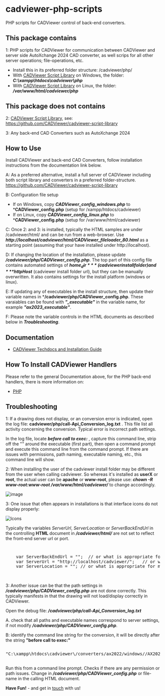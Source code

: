 # cadviewer-php-scripts

PHP scripts for CADViewer control of back-end converters.


## This package contains

1: PHP scripts for CADViewer for communication between CADViewer and server side AutoXchange 2024 CAD converter, as well scrips for all other server operations; file-operations, etc. 
- Install this in its preferred folder structure:  /cadviewer/php/
- With [CADViewer Script Library](https://github.com/CADViewer/cadviewer-script-library) on Windows, the folder:  ***C:\xampp\htdocs\cadviewer\php***
- With [CADViewer Script Library](https://github.com/CADViewer/cadviewer-script-library) on Linux, the folder:  ***/var/www/html/cadviewer/php***

## This package does not contains

2: [CADViewer Script Library](https://github.com/CADViewer/cadviewer-script-library), see: https://github.com/CADViewer/cadviewer-script-library

3: Any back-end CAD Converters such as AutoXchange 2024


## How to Use

Install CADViewer and back-end CAD Converters, follow installation instructions from the documentation link below.

A: As a preferred alternative, install a full server of CADViewer including both script library and converters in a preferred folder-structure. https://github.com/CADViewer/cadviewer-script-library

B: Configuration file setup
- If on Windows, copy ***CADViewer_config_windows.php*** to ***CADViewer_config.php**    (setup for /xampp/htdocs/cadviewer)
- If on Linux, copy ***CADViewer_config_linux.php*** to ***CADViewer_config.php**  (setup for /var/www/html/cadviewer)

C: Once 2: and 3: is installed, typically the HTML samples are under /cadviewer/html/ and can be run from a web-browser. Use ***http://localhost/cadviewer/html/CADViewer_fileloader_80.html*** as a starting point (assuming that your have installed under http://localhost).

D: If changing the location of the installation, please update ***/cadviewer/php/CADViewer_config.php***. The top part of this config file contains automated settings of ***$home_dir*** (cadviewer install folder) and ***$httpHost*** (cadviewer install folder url), but they can be manually overwritten. It also contains settings for the install platform (windows or linux). 

E: If updating any of executables in the install structure, then update their variable names in  ***/cadviewer/php/CADViewer_config.php**. These varaiables can be found with ***"_executable"*** in the variable name, for example ***"ax2023_executable"***. 

F: Please note the variable controls in the HTML documents as described below in ***Troubleshooting***.


## Documentation 

-   [CADViewer Techdocs and Installation Guide](https://cadviewer.com/cadviewertechdocs/download)



## How To Install CADViewer Handlers

Please refer to the general Documentation above, for the PHP back-end handlers, there is more information on:  

- [PHP](https://cadviewer.com/cadviewertechdocs/handlers/php/)



 
 ## Troubleshooting

1: If a drawing does not display, or an conversion error is indicated, open the log file:  **cadviewer/php/call-Api_Conversion_log.txt**  . This file list all activity concerning the conversion.  Typical error is incorrect path settings. 

In the log file, locate ***before call to exec:*** , capture this command line, strip off the "" around the executable (first part), then open a command prompt and execute this command line from the command prompt. If there are issues with permissions, path naming, executable naming, etc., this command line will show. 

2: When installing the user of the cadviewer install folder may be different from the user when calling cadviewer. So whereas it's installed as **userX** or **root**, the actual user can be **apache** or **www-root**, please use: ***chown -R www-root:www-root /var/www/html/cadviewer/***  to change accordingly. 

![image](https://github.com/CADViewer/cadviewer-php-scripts/assets/61973235/71141917-725b-462e-abae-9d059f0796af)





3: One issue that often appears in installations is that interface icons do not display properly:

![Icons](https://cadviewer.com/cadviewertechdocs/images/missing_icons.png "Icons missing")

Typically the variables *ServerUrl*, *ServerLocation* or *ServerBackEndUrl* in the controlling **HTML**  document in ***/cadviewer/html/*** are not set to reflect the front-end server url or port.

<pre style="line-height: 110%">


    var ServerBackEndUrl = "";  // or what is appropriate for my server; used for NodeJS server only
    var ServerUrl = "http://localhost/cadviewer/";   // or what is appropriate for my server
    var ServerLocation = ""; // or what is appropriate for my server
</pre>
<br>


3: Another issue can be that the path settings in ***/cadviewer/php/CADViewer_config.php*** are not done correctly. This typically manifests in that the drawing will not load/display correctly in CADViewer.

Open the debug file: ***/cadviewer/php/call-Api_Conversion_log.txt***

A. check that all paths and executable names correspond to server settings, if not modify ***/cadviewer/php/CADViewer_config.php***.

B: identify the command line string for the conversion, it will be directly after the string **"before call to exec:"** 


<pre style="line-height: 110%">

"C:\xampp\htdocs\cadviewer\/converters/ax2022/windows//AX2022_W64_22_11_59.exe" "-i=C:\xampp\htdocs\cadviewer\/content/drawings/dwg/hq17_.dwg" "-o=C:\xampp\htdocs\cadviewer\/converters/files/f2134145163.svg"  "-f=svg" -last "-rl=RM_" "-tl=RM_TXT" "-lpath=C:\xampp\htdocs\cadviewer\/converters/ax2022/windows/"

</pre>

Run this from a command line prompt. Checks if there are any permission or path issues. Change in ***/cadviewer/php/CADViewer_config.php*** or file-name in the calling HTML document.



 
**Have Fun!**  - and get in [touch](mailto:developer@tailormade.com)  with us!

